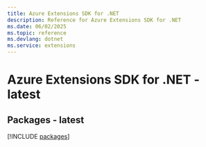 ```yaml
---
title: Azure Extensions SDK for .NET
description: Reference for Azure Extensions SDK for .NET
ms.date: 06/02/2025
ms.topic: reference
ms.devlang: dotnet
ms.service: extensions
---
```

# Azure Extensions SDK for .NET - latest
## Packages - latest
[!INCLUDE [packages](extensions-index.md)]